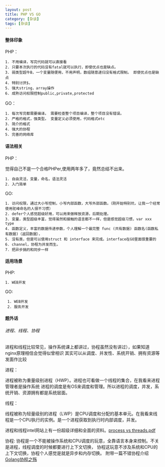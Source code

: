 ```yaml
---
layout: post
title: PHP VS GO
category: [杂谈]
tags: [杂谈]
---
```



#### 整体印象
PHP：

	1. 不用编译，写完代码就可以直接看
	2. 只要本次执行的代码没有fatal就可以执行，即使优点也是缺点。
	3. 弱类型超牛B，一个变量随便用，不用声明，数组随意递归没有格式限制。 即使优点也是缺点
	4. 特别讨厌$，
	5. 强大string，array操作
	6. 成熟访问权限控制public,private,protected

GO：

	1. 每次写完都需要编译。 需要检查整个项目编译，整个项目没有错误。
	2. 严格的格式，强类型。 变量定义必须使用，代码格式etc
	3. 简介的格式
	4. 强大的协程
	5. 完善的网络库

#### 语法相关
PHP：

  觉得自己不是一个合格PHPer,使用两年多了，竟然总结不出来。

	1. 自由灵活，变量，命名，语法灵活
	2. 入门简单


GO:

	1. 访问权限，通过大小写控制，小写内部函数，大写外部函数。（刚开始特别坑，让我一个经常使用驼峰命名的人很不习惯）
	2. defer个人感觉超级好用，可以用来做释放资源，后期处理。
	3. 变量，类型超级丰富，觉得虽然和接触的语言都不一样，但是感觉超级习惯，var xxx type
	4. 函数定义，丰富的数据传递参数，个人理解一个最完整 func (共有数据) 函数名(函数私有数据)（返回数据），
	5. 没有类，但是可以使用struct 和 interface 来完成。interface在GO里面很重要的
	6. channel，协程为并发而生。
	7. 把异步搞的和同步一样


#### 适用场景

PHP:

	1. WEB开发

GO:

     1. WEB开发
     2. 服务开发

#### 题外话

###### 进程、线程、协程
进程和线程比较常见，操作系统课上都讲过，协程虽然没有讲过），如果知道nginx原理相信会觉得似曾相识
其实可以从调度、并发性、系统开销、拥有资源等发面作比较

进程：

进程被称为重量级别进程（HWP）。进程也可看做一个线程的集合，在我看来进程管理者是操作系统
进程的调度是有OS来调度和管理。所以进程的调度，并发，系统开销、资源拥有都是系统层面。


线程：

线程被称为轻量级别的进程（LWP）是CPU调度和分配的基本单元。在我看来线程是一个CPU执行的实例。是一个进程获取到执行时内部调度，并发。

进程和线程intel网站上有一份超级详细和全面的资料。[process vs threads.pdf](https://software.intel.com/sites/default/files/m/5/7/f/a/b/12568-2.1.1_e7_ba_bf_e7_a8_8b_e4_b8_8e_e8_bf_9b_e7_a8_8b_e7_9a_84_e5_8c_ba_e5_88_ab.pdf)

协程:
协程是一个不能被操作系统和CPU调度的玩意，全靠语言本身来控制。不关是进程，线程调度的时候都要进行上下文切换， 协程这玩意不涉及系统和CPU的上下文切换，协程个人感觉是就是异步和内存切换。
附带一篇不错协程介绍[Golang协程之殇](http://blog.imisko.com/2017/08/02/golang-coroutine/)







